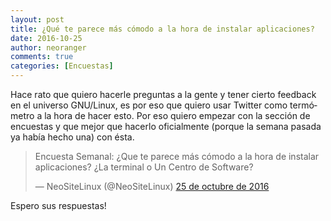 ```yaml
---
layout: post
title: ¿Qué te parece más cómodo a la hora de instalar aplicaciones?
date: 2016-10-25
author: neoranger
comments: true
categories: [Encuestas]
---
```

<p dir="ltr" lang="es">Hace rato que quiero hacerle preguntas a la gente y tener cierto feedback en el universo GNU/Linux, es por eso que quiero usar Twitter como termómetro a la hora de hacer esto. Por eso quiero empezar con la sección de encuestas y que mejor que hacerlo oficialmente (porque la semana pasada ya había hecho una) con ésta.</p>

<blockquote class="twitter-tweet">
<p dir="ltr" lang="es">Encuesta Semanal: ¿Que te parece más cómodo a la hora de instalar aplicaciones? ¿La terminal o Un Centro de Software?</p>
— NeoSiteLinux (@NeoSiteLinux) <a href="https://twitter.com/NeoSiteLinux/status/790949167363481601">25 de octubre de 2016</a></blockquote>

Espero sus respuestas!
